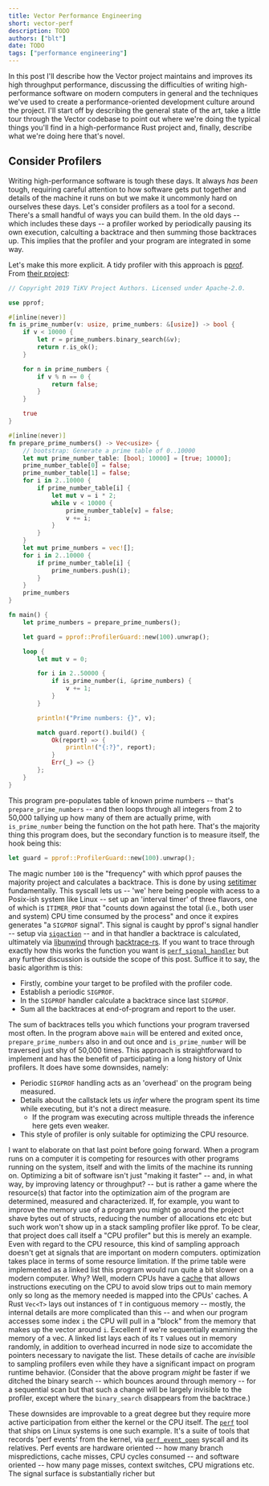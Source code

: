 ```yaml
---
title: Vector Performance Engineering
short: vector-perf
description: TODO
authors: ["blt"]
date: TODO
tags: ["performance engineering"]
---
```


In this post I'll describe how the Vector project maintains and improves its
high throughput performance, discussing the difficulties of writing
high-performance software on modern computers in general and the techniques
we've used to create a performance-oriented development culture around the
project. I'll start off by describing the general state of the art, take a
little tour through the Vector codebase to point out where we're doing the
typical things you'll find in a high-performance Rust project and, finally,
describe what we're doing here that's novel.

## Consider Profilers

Writing high-performance software is tough these days. It always _has been_
tough, requiring careful attention to how software gets put together and details
of the machine it runs on but we make it uncommonly hard on ourselves these
days. Let's consider profilers as a tool for a second. There's a small handful
of ways you can build them. In the old days -- which includes these days -- a
profiler worked by periodically pausing its own execution, calculting a
backtrace and then summing those backtraces up. This implies that the profiler
and your program are integrated in some way.

Let's make this more explicit. A tidy profiler with this approach is
[pprof][pprof-rs]. From [their
project](https://github.com/tikv/pprof-rs/blob/3fed55af8fc6cf69dbd954a0321c799c5a111e4e/examples/prime_number.rs):

```rust
// Copyright 2019 TiKV Project Authors. Licensed under Apache-2.0.

use pprof;

#[inline(never)]
fn is_prime_number(v: usize, prime_numbers: &[usize]) -> bool {
    if v < 10000 {
        let r = prime_numbers.binary_search(&v);
        return r.is_ok();
    }

    for n in prime_numbers {
        if v % n == 0 {
            return false;
        }
    }

    true
}

#[inline(never)]
fn prepare_prime_numbers() -> Vec<usize> {
    // bootstrap: Generate a prime table of 0..10000
    let mut prime_number_table: [bool; 10000] = [true; 10000];
    prime_number_table[0] = false;
    prime_number_table[1] = false;
    for i in 2..10000 {
        if prime_number_table[i] {
            let mut v = i * 2;
            while v < 10000 {
                prime_number_table[v] = false;
                v += i;
            }
        }
    }
    let mut prime_numbers = vec![];
    for i in 2..10000 {
        if prime_number_table[i] {
            prime_numbers.push(i);
        }
    }
    prime_numbers
}

fn main() {
    let prime_numbers = prepare_prime_numbers();

    let guard = pprof::ProfilerGuard::new(100).unwrap();

    loop {
        let mut v = 0;

        for i in 2..50000 {
            if is_prime_number(i, &prime_numbers) {
                v += 1;
            }
        }

        println!("Prime numbers: {}", v);

        match guard.report().build() {
            Ok(report) => {
                println!("{:?}", report);
            }
            Err(_) => {}
        };
    }
}
```

This program pre-populates table of known prime numbers -- that's
`prepare_prime_numbers` -- and then loops through all integers from 2 to 50,000
tallying up how many of them are actually prime, with `is_prime_number` being
the function on the hot path here. That's the majority thing this program does,
but the secondary function is to measure itself, the hook being this:

```rust
let guard = pprof::ProfilerGuard::new(100).unwrap();
```

The magic number `100` is the "frequency" with which pprof pauses the majority
project and calculates a backtrace. This is done by using [setitimer][setitimer]
fundamentally. This syscall lets us -- 'we' here being people with acess to a
Posix-ish system like Linux -- set up an 'interval timer' of three flavors, one
of which is `ITIMER_PROF` that "counts down against the total (i.e., both user
and system) CPU time consumed by the process" and once it expires generates "a
`SIGPROF` signal". This signal is caught by pprof's signal handler -- setup via
[`sigaction`][sigaction] -- and in that handler a backtrace is calculated,
ultimately via [libunwind][libunwind] through [backtrace-rs][backtrace-rs]. If
you want to trace through exactly how this works the function you want is
[`perf_signal_handler`](https://github.com/tikv/pprof-rs/blob/3fed55af8fc6cf69dbd954a0321c799c5a111e4e/src/profiler.rs#L239)
but any further discussion is outside the scope of this post. Suffice it to say,
the basic algorithm is this:

* Firstly, combine your target to be profiled with the profiler code.
* Establish a periodic `SIGPROF`.
* In the `SIGPROF` handler calculate a backtrace since last `SIGPROF`.
* Sum all the backtraces at end-of-program and report to the user.

The sum of backtraces tells you which functions your program traversed most
often. In the program above `main` will be entered and exited once,
`prepare_prime_numbers` also in and out once and `is_prime_number` will be
traversed just shy of 50,000 times. This approach is straightforward to
implement and has the benefit of participating in a long history of Unix
profilers. It does have some downsides, namely:

* Periodic `SIGPROF` handling acts as an 'overhead' on the program being
  measured.
* Details about the callstack lets us _infer_ where the program spent its time
  while executing, but it's not a direct measure.
  * If the program was executing across multiple threads the inference here gets
    even weaker.
* This style of profiler is only suitable for optimizing the CPU resource.

I want to elaborate on that last point before going forward. When a program runs
on a computer it is competing for resources with other programs running on the
system, itself and with the limits of the machine its running on. Optimizing a
bit of software isn't just "making it faster" -- and, in what way, by improving
latency or throughput? -- but is rather a game where the resource(s) that factor
into the optimization aim of the program are determined, measured and
characterized. If, for example, you want to improve the memory use of a program
you might go around the project shave bytes out of structs, reducing the number
of allocations etc etc but such work won't show up in a stack sampling profiler
like pprof. To be clear, that project does call itself a "CPU profiler" but this
is merely an example. Even with regard to the CPU resource, this kind of
sampling approach doesn't get at signals that are important on modern computers.
optimization takes place in terms of some resource limitation. If the prime
table were implemented as a linked list this program would run quite a bit
slower on a modern computer. Why? Well, modern CPUs have a [cache][cpu-cache]
that allows instructions executing on the CPU to avoid slow trips out to main
memory only so long as the memory needed is mapped into the CPUs' caches. A Rust
`Vec<T>` lays out instances of `T` in contiguous memory -- mostly, the internal
details are more complicated than this -- and when our program accesses some
index `i` the CPU will pull in a "block" from the memory that makes up the
vector around `i`. Excellent if we're sequentially examining the memory of a
vec. A linked list lays each of its `T` values out in memory randomly, in
addition to overhead incurred in node size to accomidate the pointers necessary
to navigate the list. These details of cache are _invisible_ to sampling
profilers even while they have a significant impact on program runtime
behavior. (Consider that the above program _might_ be faster if we ditched the
binary search -- which bounces around through memory -- for a sequential scan
but that such a change will be largely invisible to the profiler, except where
the `binary_search` disappears from the backtrace.)

These downsides are improvable to a great degree but they require more active
participation from either the kernel or the CPU itself. The [`perf`][linux-perf]
tool that ships on Linux systems is one such example. It's a suite of tools that
records 'perf events' from the kernel, via [`perf_event_open`][perf-event-open]
syscall and its relatives. Perf events are hardware oriented -- how many branch
mispredictions, cache misses, CPU cycles consumed -- and software oriented --
how many page misses, context switches, CPU migrations etc. The signal surface
is substantially richer but

[pprof-rs]: https://github.com/tikv/pprof-rs
[setitimer]: https://man7.org/linux/man-pages/man2/setitimer.2.html
[sigaction]: https://man7.org/linux/man-pages/man2/sigaction.2.html
[libunwind]: https://github.com/libunwind/libunwind
[backtrace-rs]: https://github.com/rust-lang/backtrace-rs
[cpu-cache]: https://en.wikipedia.org/wiki/CPU_cache
[linux-perf]: https://perf.wiki.kernel.org/index.php/Main_Page
[perf-event-open]: https://man7.org/linux/man-pages/man2/perf_event_open.2.html
